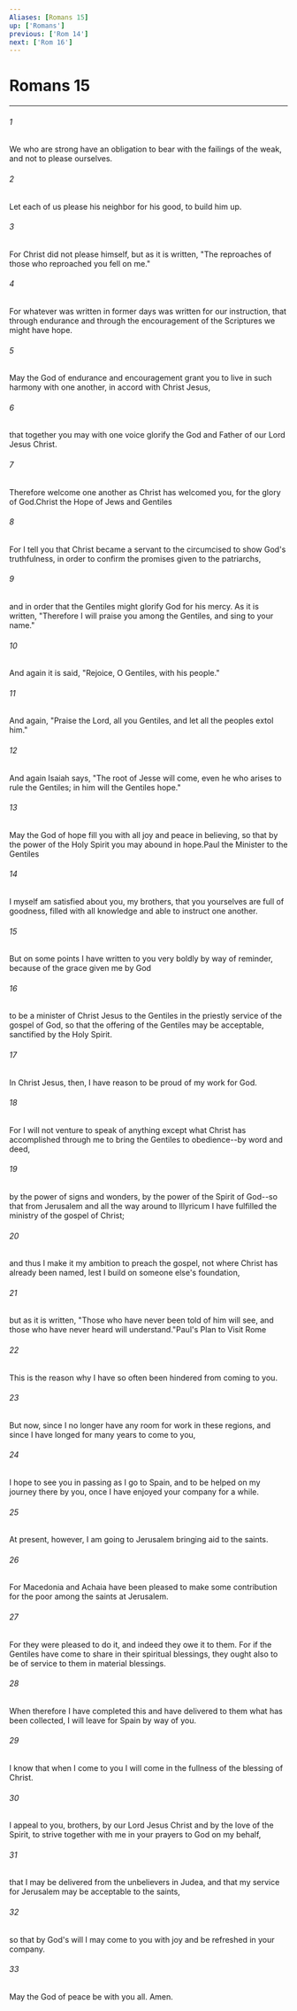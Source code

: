 ```yaml
---
Aliases: [Romans 15]
up: ['Romans']
previous: ['Rom 14']
next: ['Rom 16']
---
```

# Romans 15
***



###### 1 
We who are strong have an obligation to bear with the failings of the weak, and not to please ourselves. 

###### 2 
Let each of us please his neighbor for his good, to build him up. 

###### 3 
For Christ did not please himself, but as it is written, "The reproaches of those who reproached you fell on me." 

###### 4 
For whatever was written in former days was written for our instruction, that through endurance and through the encouragement of the Scriptures we might have hope. 

###### 5 
May the God of endurance and encouragement grant you to live in such harmony with one another, in accord with Christ Jesus, 

###### 6 
that together you may with one voice glorify the God and Father of our Lord Jesus Christ. 

###### 7 
Therefore welcome one another as Christ has welcomed you, for the glory of God.Christ the Hope of Jews and Gentiles 

###### 8 
For I tell you that Christ became a servant to the circumcised to show God's truthfulness, in order to confirm the promises given to the patriarchs, 

###### 9 
and in order that the Gentiles might glorify God for his mercy. As it is written, "Therefore I will praise you among the Gentiles, and sing to your name." 

###### 10 
And again it is said, "Rejoice, O Gentiles, with his people." 

###### 11 
And again, "Praise the Lord, all you Gentiles, and let all the peoples extol him." 

###### 12 
And again Isaiah says, "The root of Jesse will come, even he who arises to rule the Gentiles; in him will the Gentiles hope." 

###### 13 
May the God of hope fill you with all joy and peace in believing, so that by the power of the Holy Spirit you may abound in hope.Paul the Minister to the Gentiles 

###### 14 
I myself am satisfied about you, my brothers, that you yourselves are full of goodness, filled with all knowledge and able to instruct one another. 

###### 15 
But on some points I have written to you very boldly by way of reminder, because of the grace given me by God 

###### 16 
to be a minister of Christ Jesus to the Gentiles in the priestly service of the gospel of God, so that the offering of the Gentiles may be acceptable, sanctified by the Holy Spirit. 

###### 17 
In Christ Jesus, then, I have reason to be proud of my work for God. 

###### 18 
For I will not venture to speak of anything except what Christ has accomplished through me to bring the Gentiles to obedience--by word and deed, 

###### 19 
by the power of signs and wonders, by the power of the Spirit of God--so that from Jerusalem and all the way around to Illyricum I have fulfilled the ministry of the gospel of Christ; 

###### 20 
and thus I make it my ambition to preach the gospel, not where Christ has already been named, lest I build on someone else's foundation, 

###### 21 
but as it is written, "Those who have never been told of him will see, and those who have never heard will understand."Paul's Plan to Visit Rome 

###### 22 
This is the reason why I have so often been hindered from coming to you. 

###### 23 
But now, since I no longer have any room for work in these regions, and since I have longed for many years to come to you, 

###### 24 
I hope to see you in passing as I go to Spain, and to be helped on my journey there by you, once I have enjoyed your company for a while. 

###### 25 
At present, however, I am going to Jerusalem bringing aid to the saints. 

###### 26 
For Macedonia and Achaia have been pleased to make some contribution for the poor among the saints at Jerusalem. 

###### 27 
For they were pleased to do it, and indeed they owe it to them. For if the Gentiles have come to share in their spiritual blessings, they ought also to be of service to them in material blessings. 

###### 28 
When therefore I have completed this and have delivered to them what has been collected, I will leave for Spain by way of you. 

###### 29 
I know that when I come to you I will come in the fullness of the blessing of Christ. 

###### 30 
I appeal to you, brothers, by our Lord Jesus Christ and by the love of the Spirit, to strive together with me in your prayers to God on my behalf, 

###### 31 
that I may be delivered from the unbelievers in Judea, and that my service for Jerusalem may be acceptable to the saints, 

###### 32 
so that by God's will I may come to you with joy and be refreshed in your company. 

###### 33 
May the God of peace be with you all. Amen.
